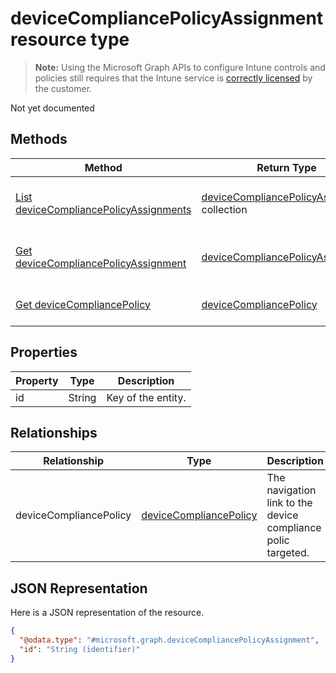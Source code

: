 ﻿# deviceCompliancePolicyAssignment resource type

> **Note:** Using the Microsoft Graph APIs to configure Intune controls and policies still requires that the Intune service is [correctly licensed](https://go.microsoft.com/fwlink/?linkid=839381) by the customer.

Not yet documented
## Methods
|Method|Return Type|Description|
|---|---|---|
|[List deviceCompliancePolicyAssignments](../api/intune_deviceconfig_devicecompliancepolicyassignment_list.md)|[deviceCompliancePolicyAssignment](../resources/intune_deviceconfig_devicecompliancepolicyassignment.md) collection|List properties and relationships of the [deviceCompliancePolicyAssignment](../resources/intune_deviceconfig_devicecompliancepolicyassignment.md) objects.|
|[Get deviceCompliancePolicyAssignment](../api/intune_deviceconfig_devicecompliancepolicyassignment_get.md)|[deviceCompliancePolicyAssignment](../resources/intune_deviceconfig_devicecompliancepolicyassignment.md)|Read properties and relationships of the [deviceCompliancePolicyAssignment](../resources/intune_deviceconfig_devicecompliancepolicyassignment.md) object.|
|[Get deviceCompliancePolicy](../api/intune_deviceconfig_devicecompliancepolicyassignment_get_devicecompliancepolicy.md)|[deviceCompliancePolicy](../resources/intune_deviceconfig_devicecompliancepolicy.md)|Get the [deviceCompliancePolicy](../resources/intune_deviceconfig_devicecompliancepolicy.md) from the deviceCompliancePolicy navigation property.|

## Properties
|Property|Type|Description|
|---|---|---|
|id|String|Key of the entity.|

## Relationships
|Relationship|Type|Description|
|---|---|---|
|deviceCompliancePolicy|[deviceCompliancePolicy](../resources/intune_deviceconfig_devicecompliancepolicy.md)|The navigation link to the  device compliance polic targeted.|

## JSON Representation
Here is a JSON representation of the resource.
<!-- {
  "blockType": "resource",
  "keyProperty": "id",
  "@odata.type": "microsoft.graph.deviceCompliancePolicyAssignment"
}
-->
```json
{
  "@odata.type": "#microsoft.graph.deviceCompliancePolicyAssignment",
  "id": "String (identifier)"
}
```



